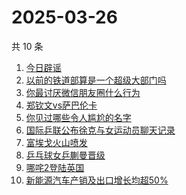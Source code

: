 # 2025-03-26

共 10 条

<!-- BEGIN ZHIHUSEARCH -->
<!-- 最后更新时间 Wed Mar 26 2025 17:12:44 GMT+0800 (China Standard Time) -->
1. [今日辟谣](https://www.zhihu.com/search?q=今日辟谣)
1. [以前的铁道部算是一个超级大部门吗](https://www.zhihu.com/search?q=以前的铁道部算是一个超级大部门吗)
1. [你最讨厌微信朋友圈什么行为](https://www.zhihu.com/search?q=你最讨厌微信朋友圈什么行为)
1. [郑钦文vs萨巴伦卡](https://www.zhihu.com/search?q=郑钦文vs萨巴伦卡)
1. [你见过哪些令人尴尬的名字](https://www.zhihu.com/search?q=你见过哪些令人尴尬的名字)
1. [国际乒联公布徐克与女运动员聊天记录](https://www.zhihu.com/search?q=国际乒联公布徐克与女运动员聊天记录)
1. [富埃戈火山喷发](https://www.zhihu.com/search?q=富埃戈火山喷发)
1. [乒乓球女乒蒯曼晋级](https://www.zhihu.com/search?q=乒乓球女乒蒯曼晋级)
1. [哪咤2登陆英国](https://www.zhihu.com/search?q=哪咤2登陆英国)
1. [新能源汽车产销及出口增长均超50%](https://www.zhihu.com/search?q=新能源汽车产销及出口增长均超50%)
<!-- END ZHIHUSEARCH -->
